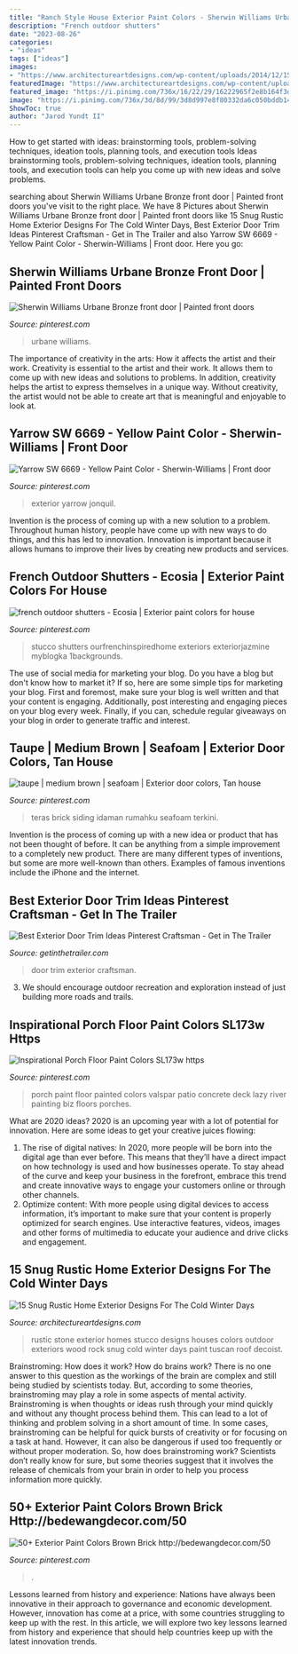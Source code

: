 ```yaml
---
title: "Ranch Style House Exterior Paint Colors - Sherwin Williams Urbane Bronze Front Door"
description: "French outdoor shutters"
date: "2023-08-26"
categories:
- "ideas"
tags: ["ideas"]
images:
- "https://www.architectureartdesigns.com/wp-content/uploads/2014/12/15-Snug-Rustic-Home-Exterior-Designs-For-The-Cold-Winter-Days-9-630x372.jpg"
featuredImage: "https://www.architectureartdesigns.com/wp-content/uploads/2014/12/15-Snug-Rustic-Home-Exterior-Designs-For-The-Cold-Winter-Days-9-630x372.jpg"
featured_image: "https://i.pinimg.com/736x/16/22/29/16222965f2e8b164f3d2cb2be81c927c.jpg"
image: "https://i.pinimg.com/736x/3d/8d/99/3d8d997e8f80332da6c050bddb1446d1.jpg"
ShowToc: true
author: "Jarod Yundt II"
---
```



How to get started with ideas: brainstorming tools, problem-solving techniques, ideation tools, planning tools, and execution tools
Ideas brainstorming tools, problem-solving techniques, ideation tools, planning tools, and execution tools can help you come up with new ideas and solve problems.

	

		
searching about Sherwin Williams Urbane Bronze front door | Painted front doors you've visit to the right place. We have 8 Pictures about Sherwin Williams Urbane Bronze front door | Painted front doors like 15 Snug Rustic Home Exterior Designs For The Cold Winter Days, Best Exterior Door Trim Ideas Pinterest Craftsman - Get in The Trailer and also Yarrow SW 6669 - Yellow Paint Color - Sherwin-Williams | Front door. Here you go:
		
    
## Sherwin Williams Urbane Bronze Front Door | Painted Front Doors

<img loading=lazy src="https://i.pinimg.com/736x/2f/8b/a3/2f8ba398ade7ddcd820b93ff87d3bbe3--front-doors-bronze.jpg" onerror="this.onerror=null;this.src='https://tse4.mm.bing.net/th?id=OIP.wMlIJn-TnWlmXnkqZggnLAHaLT&amp;pid=15.1';" alt="Sherwin Williams Urbane Bronze front door | Painted front doors">

_Source: pinterest.com_

>urbane williams. 

	

The importance of creativity in the arts: How it affects the artist and their work.
Creativity is essential to the artist and their work. It allows them to come up with new ideas and solutions to problems. In addition, creativity helps the artist to express themselves in a unique way. Without creativity, the artist would not be able to create art that is meaningful and enjoyable to look at.

    
## Yarrow SW 6669 - Yellow Paint Color - Sherwin-Williams | Front Door

<img loading=lazy src="https://i.pinimg.com/736x/83/b5/21/83b5210c8c36886c34f123589e5a1dd8.jpg" onerror="this.onerror=null;this.src='https://tse3.mm.bing.net/th?id=OIP.Pq83NRpSC3st1tq5cUjfxAHaHa&amp;pid=15.1';" alt="Yarrow SW 6669 - Yellow Paint Color - Sherwin-Williams | Front door">

_Source: pinterest.com_

>exterior yarrow jonquil. 

	

Invention is the process of coming up with a new solution to a problem. Throughout human history, people have come up with new ways to do things, and this has led to innovation. Innovation is important because it allows humans to improve their lives by creating new products and services.

    
## French Outdoor Shutters - Ecosia | Exterior Paint Colors For House

<img loading=lazy src="https://i.pinimg.com/736x/e4/66/a1/e466a1ead16e737c93f4ec74b2046bbb.jpg" onerror="this.onerror=null;this.src='https://tse4.mm.bing.net/th?id=OIP.GFkPNBZ-btuPQbNKOYiQHgAAAA&amp;pid=15.1';" alt="french outdoor shutters - Ecosia | Exterior paint colors for house">

_Source: pinterest.com_

>stucco shutters ourfrenchinspiredhome exteriors exteriorjazmine myblogka 1backgrounds. 

	

The use of social media for marketing your blog.
Do you have a blog but don't know how to market it? If so, here are some simple tips for marketing your blog. First and foremost, make sure your blog is well written and that your content is engaging. Additionally, post interesting and engaging pieces on your blog every week. Finally, if you can, schedule regular giveaways on your blog in order to generate traffic and interest.

    
## Taupe | Medium Brown | Seafoam | Exterior Door Colors, Tan House

<img loading=lazy src="https://i.pinimg.com/736x/3d/8d/99/3d8d997e8f80332da6c050bddb1446d1.jpg" onerror="this.onerror=null;this.src='https://tse1.mm.bing.net/th?id=OIP.-JwreIT3OpTfcjPHH5ZAsAHaE8&amp;pid=15.1';" alt="taupe | medium brown | seafoam | Exterior door colors, Tan house">

_Source: pinterest.com_

>teras brick siding idaman rumahku seafoam terkini. 

	

Invention is the process of coming up with a new idea or product that has not been thought of before. It can be anything from a simple improvement to a completely new product. There are many different types of inventions, but some are more well-known than others. Examples of famous inventions include the iPhone and the internet.

    
## Best Exterior Door Trim Ideas Pinterest Craftsman - Get In The Trailer

<img loading=lazy src="https://cdn.getinthetrailer.com/wp-content/uploads/best-exterior-door-trim-ideas-pinterest-craftsman_58908.jpg" onerror="this.onerror=null;this.src='https://tse1.mm.bing.net/th?id=OIP.IPiw0R77w0krmuDiQVXm1AHaLH&amp;pid=15.1';" alt="Best Exterior Door Trim Ideas Pinterest Craftsman - Get in The Trailer">

_Source: getinthetrailer.com_

>door trim exterior craftsman. 

	

3. We should encourage outdoor recreation and exploration instead of just building more roads and trails.

    
## Inspirational Porch Floor Paint Colors SL173w Https

<img loading=lazy src="https://i.pinimg.com/736x/e6/e8/6a/e6e86a4e619a3d0c8d8736eaee4650ae.jpg" onerror="this.onerror=null;this.src='https://tse2.mm.bing.net/th?id=OIP.En8UGU1jEz90QxShkaCPgwHaKb&amp;pid=15.1';" alt="Inspirational Porch Floor Paint Colors SL173w https">

_Source: pinterest.com_

>porch paint floor painted colors valspar patio concrete deck lazy river painting biz floors porches. 

	

What are 2020 ideas?
2020 is an upcoming year with a lot of potential for innovation. Here are some ideas to get your creative juices flowing: 
1. The rise of digital natives: In 2020, more people will be born into the digital age than ever before. This means that they’ll have a direct impact on how technology is used and how businesses operate. To stay ahead of the curve and keep your business in the forefront, embrace this trend and create innovative ways to engage your customers online or through other channels. 
2. Optimize content: With more people using digital devices to access information, it’s important to make sure that your content is properly optimized for search engines. Use interactive features, videos, images and other forms of multimedia to educate your audience and drive clicks and engagement. 

    
## 15 Snug Rustic Home Exterior Designs For The Cold Winter Days

<img loading=lazy src="https://www.architectureartdesigns.com/wp-content/uploads/2014/12/15-Snug-Rustic-Home-Exterior-Designs-For-The-Cold-Winter-Days-9-630x372.jpg" onerror="this.onerror=null;this.src='https://tse1.mm.bing.net/th?id=OIP.J8oP5-135KKCsfag3xWPtgHaEX&amp;pid=15.1';" alt="15 Snug Rustic Home Exterior Designs For The Cold Winter Days">

_Source: architectureartdesigns.com_

>rustic stone exterior homes stucco designs houses colors outdoor exteriors wood rock snug cold winter days paint tuscan roof decoist. 

	

Brainstroming: How does it work?
How do brains work? There is no one answer to this question as the workings of the brain are complex and still being studied by scientists today. But, according to some theories, brainstroming may play a role in some aspects of mental activity. Brainstroming is when thoughts or ideas rush through your mind quickly and without any thought process behind them. This can lead to a lot of thinking and problem solving in a short amount of time. In some cases, brainstroming can be helpful for quick bursts of creativity or for focusing on a task at hand. However, it can also be dangerous if used too frequently or without proper moderation. So, how does brainstroming work? Scientists don’t really know for sure, but some theories suggest that it involves the release of chemicals from your brain in order to help you process information more quickly.

    
## 50+ Exterior Paint Colors Brown Brick Http://bedewangdecor.com/50

<img loading=lazy src="https://i.pinimg.com/736x/16/22/29/16222965f2e8b164f3d2cb2be81c927c.jpg" onerror="this.onerror=null;this.src='https://tse2.mm.bing.net/th?id=OIP.QxPF3e68wxfDDMjD8fmOdgHaJ3&amp;pid=15.1';" alt="50+ Exterior Paint Colors Brown Brick http://bedewangdecor.com/50">

_Source: pinterest.com_

>. 

	

Lessons learned from history and experience:
Nations have always been innovative in their approach to governance and economic development. However, innovation has come at a price, with some countries struggling to keep up with the rest. In this article, we will explore two key lessons learned from history and experience that should help countries keep up with the latest innovation trends.

